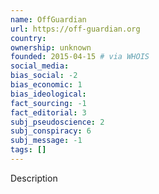 ```yaml
---
name: OffGuardian
url: https://off-guardian.org
country:
ownership: unknown
founded: 2015-04-15 # via WHOIS
social_media:
bias_social: -2
bias_economic: 1
bias_ideological:
fact_sourcing: -1
fact_editorial: 3
subj_pseudoscience: 2
subj_conspiracy: 6
subj_message: -1
tags: []
---
```


Description
